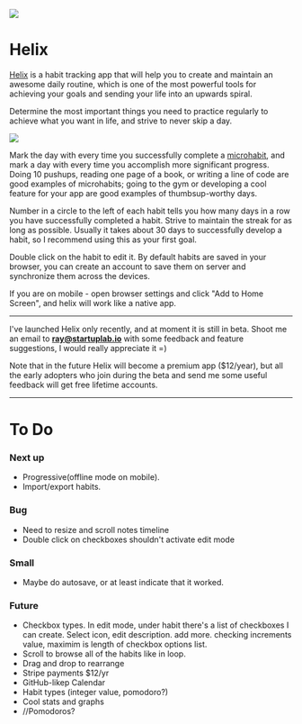 ![](https://helix.startuplab.io/img/logo_256x256.png)

# Helix

[Helix](https://helix.startuplab.io) is a habit tracking app that will help you to create and maintain an awesome daily routine, which is one of the most powerful tools for achieving your goals and sending your life into an upwards spiral.

Determine the most important things you need to practice regularly to achieve what you want in life, and strive to never skip a day.

![](https://helix.startuplab.io/img/screenshots/default-habits.png)

Mark the day with every time you successfully complete a [microhabit](https://hackernoon.com/micro-habits-changed-my-life-47f572bfc153), and mark a day with every time you accomplish more significant progress. Doing 10 pushups, reading one page of a book, or writing a line of code are good examples of microhabits; going to the gym or developing a cool feature for your app are good examples of thumbsup-worthy days.

Number in a circle to the left of each habit tells you how many days in a row you have successfully completed a habit. Strive to maintain the streak for as long as possible. Usually it takes about 30 days to successfully develop a habit, so I recommend using this as your first goal.

Double click on the habit to edit it. By default habits are saved in your browser, you can create an account to save them on server and synchronize them across the devices.

If you are on mobile - open browser settings and click "Add to Home Screen", and helix will work like a native app.

* * *

I've launched Helix only recently, and at moment it is still in beta. Shoot me an email to **ray@startuplab.io** with some feedback and feature suggestions, I would really appreciate it =)

Note that in the future Helix will become a premium app ($12/year), but all the early adopters who join during the beta and send me some useful feedback will get free lifetime accounts.

---- 

# To Do

### Next up
- Progressive(offline mode on mobile).
- Import/export habits.

### Bug
- Need to resize and scroll notes timeline
- Double click on checkboxes shouldn't activate edit mode

### Small
- Maybe do autosave, or at least indicate that it worked.

### Future
- Checkbox types. In edit mode, under habit there's a list of checkboxes I can create.
  Select icon, edit description. add more. 
  checking increments value, maximim is length of checkbox options list.
- Scroll to browse all of the habits like in loop.
- Drag and drop to rearrange
- Stripe payments $12/yr
- GitHub-likep Calendar
- Habit types (integer value, pomodoro?)
- Cool stats and graphs
- //Pomodoros?
